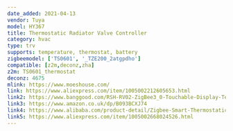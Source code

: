 ```yaml
---
date_added: 2021-04-13
vendor: Tuya
model: HY367
title: Thermostatic Radiator Valve Controller
category: hvac
type: trv
supports: temperature, thermostat, battery
zigbeemodel: ['TS0601', '_TZE200_2atgpdho']
compatible: [z2m,deconz,zha]
z2m: TS0601_thermostat
deconz: 4675
mlink: https://www.moeshouse.com/
link: https://www.aliexpress.com/item/1005002212605653.html
link2: https://www.banggood.com/RSH-RV02-ZigBee3_0-Touchable-Display-Temperature-Controller-Thermostatic-Radiator-Intelligent-Temperature-Controller-Constant-Radiator-p-1832133.html
link3: https://www.amazon.co.uk/dp/B093BCXJ74
link4: https://www.alibaba.com/product-detail/Zigbee-Smart-Thermostatic-Radiator-Valve-Controller_1600201671391.html
link5: https://www.aliexpress.com/item/1005002668024526.html
---
```


